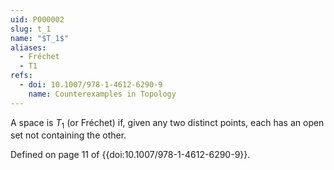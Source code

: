```yaml
---
uid: P000002
slug: t_1
name: "$T_1$"
aliases:
  - Fréchet
  - T1
refs:
  - doi: 10.1007/978-1-4612-6290-9
    name: Counterexamples in Topology
---
```

A space is $T_1$ (or Fréchet) if, given any two distinct points, each has an open set not containing the other.

Defined on page 11 of {{doi:10.1007/978-1-4612-6290-9}}.
